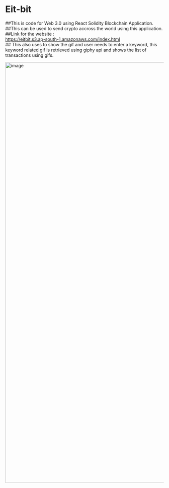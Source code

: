 # Eit-bit
##This is code for Web 3.0 using React Solidity Blockchain Application.<br/>
##This can be used to send crypto accross the world using this application.<br/>
##Link for the website :<br/> https://eitbit.s3.ap-south-1.amazonaws.com/index.html
<br/>## This also uses to show the gif and user needs to enter a keyword, this keyword related gif is retrieved using giphy api and shows the list of transactions using gifs. <br/>

<img width="1339" alt="image" src="https://user-images.githubusercontent.com/74697139/188322472-1edd32d0-a916-4f84-9421-2a41527d8ea1.png">


